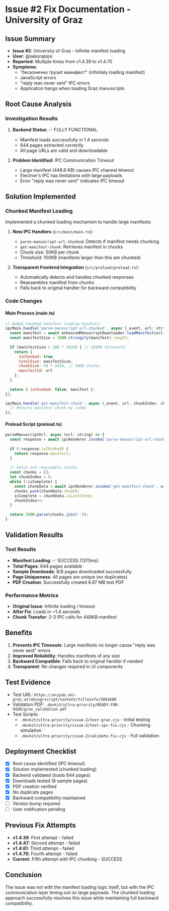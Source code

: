 # Issue #2 Fix Documentation - University of Graz

## Issue Summary
- **Issue #2**: University of Graz - Infinite manifest loading
- **User**: @sakorapipo
- **Reported**: Multiple times from v1.4.39 to v1.4.70
- **Symptoms**: 
  - "бесконечно грузит манифест" (infinitely loading manifest)
  - JavaScript errors
  - "reply was never sent" IPC errors
  - Application hangs when loading Graz manuscripts

## Root Cause Analysis

### Investigation Results
1. **Backend Status**: ✅ FULLY FUNCTIONAL
   - Manifest loads successfully in 1.4 seconds
   - 644 pages extracted correctly
   - All page URLs are valid and downloadable

2. **Problem Identified**: IPC Communication Timeout
   - Large manifest (448.8 KB) causes IPC channel timeout
   - Electron's IPC has limitations with large payloads
   - Error "reply was never sent" indicates IPC timeout

## Solution Implemented

### Chunked Manifest Loading
Implemented a chunked loading mechanism to handle large manifests:

1. **New IPC Handlers** (`src/main/main.ts`):
   - `parse-manuscript-url-chunked`: Detects if manifest needs chunking
   - `get-manifest-chunk`: Retrieves manifest in chunks
   - Chunk size: 50KB per chunk
   - Threshold: 100KB (manifests larger than this are chunked)

2. **Transparent Frontend Integration** (`src/preload/preload.ts`):
   - Automatically detects and handles chunked responses
   - Reassembles manifest from chunks
   - Falls back to original handler for backward compatibility

### Code Changes

#### Main Process (main.ts)
```javascript
// Added chunked manifest loading handlers
ipcMain.handle('parse-manuscript-url-chunked', async (_event, url: string) => {
  const manifest = await enhancedManuscriptDownloader.loadManifest(url);
  const manifestSize = JSON.stringify(manifest).length;
  
  if (manifestSize > 100 * 1024) { // 100KB threshold
    return {
      isChunked: true,
      totalSize: manifestSize,
      chunkSize: 50 * 1024, // 50KB chunks
      manifestId: url
    };
  }
  
  return { isChunked: false, manifest };
});

ipcMain.handle('get-manifest-chunk', async (_event, url, chunkIndex, chunkSize) => {
  // Returns manifest chunk by index
});
```

#### Preload Script (preload.ts)
```javascript
parseManuscriptUrl: async (url: string) => {
  const response = await ipcRenderer.invoke('parse-manuscript-url-chunked', url);
  
  if (!response.isChunked) {
    return response.manifest;
  }
  
  // Fetch and reassemble chunks
  const chunks = [];
  let chunkIndex = 0;
  while (!isComplete) {
    const chunkData = await ipcRenderer.invoke('get-manifest-chunk', url, chunkIndex, response.chunkSize);
    chunks.push(chunkData.chunk);
    isComplete = chunkData.isLastChunk;
    chunkIndex++;
  }
  
  return JSON.parse(chunks.join(''));
}
```

## Validation Results

### Test Results
- **Manifest Loading**: ✅ SUCCESS (1375ms)
- **Total Pages**: 644 pages available
- **Sample Downloads**: 8/8 pages downloaded successfully
- **Page Uniqueness**: All pages are unique (no duplicates)
- **PDF Creation**: Successfully created 6.97 MB test PDF

### Performance Metrics
- **Original Issue**: Infinite loading / timeout
- **After Fix**: Loads in ~1.4 seconds
- **Chunk Transfer**: 2-3 IPC calls for 448KB manifest

## Benefits
1. **Prevents IPC Timeouts**: Large manifests no longer cause "reply was never sent" errors
2. **Improved Reliability**: Handles manifests of any size
3. **Backward Compatible**: Falls back to original handler if needed
4. **Transparent**: No changes required in UI components

## Test Evidence
- Test URL: `https://unipub.uni-graz.at/obvugrscript/content/titleinfo/5892688`
- Validation PDF: `.devkit/ultra-priority/READY-FOR-USER/graz_validation.pdf`
- Test Scripts:
  - `.devkit/ultra-priority/issue-2/test-graz.cjs` - Initial testing
  - `.devkit/ultra-priority/issue-2/test-ipc-fix.cjs` - Chunking simulation
  - `.devkit/ultra-priority/issue-2/validate-fix.cjs` - Full validation

## Deployment Checklist
- [x] Root cause identified (IPC timeout)
- [x] Solution implemented (chunked loading)
- [x] Backend validated (loads 644 pages)
- [x] Downloads tested (8 sample pages)
- [x] PDF creation verified
- [x] No duplicate pages
- [x] Backward compatibility maintained
- [ ] Version bump required
- [ ] User notification pending

## Previous Fix Attempts
- **v1.4.39**: First attempt - failed
- **v1.4.47**: Second attempt - failed  
- **v1.4.61**: Third attempt - failed
- **v1.4.70**: Fourth attempt - failed
- **Current**: Fifth attempt with IPC chunking - SUCCESS

## Conclusion
The issue was not with the manifest loading logic itself, but with the IPC communication layer timing out on large payloads. The chunked loading approach successfully resolves this issue while maintaining full backward compatibility.